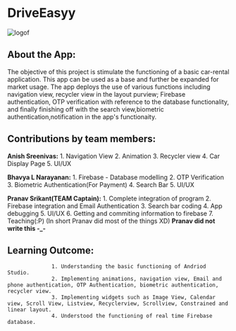 # DriveEasyy
![logof](https://user-images.githubusercontent.com/72306130/119690007-f3bb1d80-be66-11eb-952a-b6aedf070262.jpeg)

## About the App:
The objective of this project is stimulate the functioning of a basic car-rental application.
This app can be used as a base and further be expanded for market usage.
The app deploys the use of various functions including navigation view, recycler view in the layout purview; Firebase authentication, 
OTP verification with reference to the database functionality, and finally finishing off with the search view,biometric authentication,notification in the app's    functionaity.
## Contributions by team members:
**Anish Sreenivas:** 1. Navigation View
                    2. Animation
                    3. Recycler view
                    4. Car Display Page
                    5. UI/UX
                   
**Bhavya L Narayanan:** 1. Firebase - Database modelling
                       2. OTP Verification
                       3. Biometric Authentication(For Payment)
                       4. Search Bar
                       5. UI/UX
                      
                      
**Pranav Srikant(TEAM Captain):** 1. Complete integration of program
                                 2. Firebase integration and Email Authentication
                                 3. Search bar coding
                                 4. App debugging
                                 5. UI/UX
                                 6. Getting and commiting information to firebase
                                 7. Teaching(:P)
                                  (In short Pranav did most of the things XD) 
                                  **Pranav did not write this -_-**
         
## Learning Outcome:
                  1. Understanding the basic functioning of Andriod Studio.
                  2. Implementing animations, navigation view, Email and phone authentication, OTP Authentication, biometric authentication, recycler view.
                  3. Implementing widgets such as Image View, Calendar view, Scroll View, Listview, Recyclerview, Scrollview, Constrained and linear layout.
                  4. Understood the functioning of real time Firebase database.
                  
                  
                 
